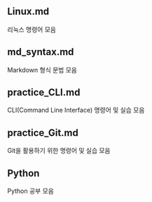 ## Linux.md
리눅스 명령어 모음

## md_syntax.md
Markdown 형식 문법 모음

## practice_CLI.md
CLI(Command Line Interface) 명령어 및 실습 모음

## practice_Git.md
Git을 활용하기 위한 명령어 및 실습 모음 

## Python
Python 공부 모음
